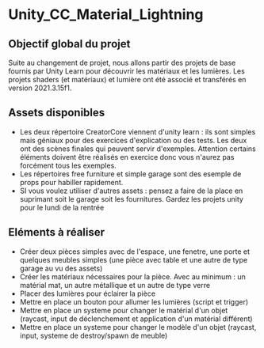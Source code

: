 # Unity_CC_Material_Lightning

## Objectif global du projet

Suite au changement de projet, nous allons partir des projets de base fournis par Unity Learn pour découvrir les matériaux et les lumières.
Les projets shaders (et matériaux) et lumière ont été associé et transférés en version 2021.3.15f1.

## Assets disponibles

- Les deux répertoire CreatorCore viennent d'unity learn : ils sont simples mais géniaux pour des exercices d'explication ou des tests. Les deux ont des scènes finales qui peuvent servir d'exemples. Attention certains éléments doivent être réalisés en exercice donc vous n'aurez pas forcément tous les exemples.
- Les  répertoires free furniture et simple garage sont des esemple de props pour habiller rapidement.
- SI vous voulez utiliser d'autres assets : pensez a faire de la place en suprimant soit le garage soit les fournitures. Gardez les projets unity pour le lundi de la rentrée 

## Eléments à réaliser

- Créer deux pièces simples avec de l'espace, une fenetre, une porte et quelques meubles simples (une pièce avec table et une autre de type garage au vu des assets)
- Créer les matériaux nécessaires pour la pièce. Avec au minimum : un matérial mat, un autre métallique et un autre de type verre
- Placer des lumières pour éclairer la pièce
- Mettre en place un bouton pour allumer les lumières (script et trigger)
- Mettre en place un systeme pour changer le matérial d'un objet (raycast, input de déclenchement et application d'un matérial différent)
- Mettre en place un systeme pour changer le modèle d'un objet (raycast, input, systeme de destroy/spawn de meuble)

